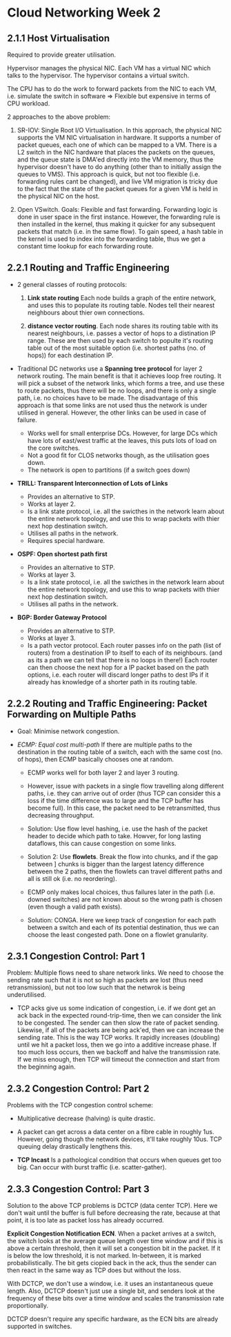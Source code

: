 # Cloud Networking Week 2

## 2.1.1 Host Virtualisation

Required to provide greater utilisation.

Hypervisor manages the physical NIC. Each VM has a virtual NIC which talks to
the hypervisor. The hypervisor contains a virtual switch.

The CPU has to do the work to forward packets from the NIC to each VM, i.e.
simulate the switch in software => Flexible but expensive in terms of CPU
workload.

2 approaches to the above problem:

  1. SR-IOV: Single Root I/O Virtualisation.
  In this approach, the physical NIC supports the VM NIC virtualisation in hardware.
  It supports a number of packet queues, each one of which can be mapped to
  a VM. There is a L2 switch in the NIC hardware that places the packets on the queues, and
  the queue state is DMA'ed directly into the VM memory, thus the hypervisor doesn't have
  to do anything (other than to initially assign the queues to VMS). This approach is quick,
  but not too flexible (i.e. forwarding rules cant be changed), and live VM migration
  is tricky due to the fact that the state of the packet queues for a given VM is held in the
  physical NIC on the host.

  2. Open VSwitch.
  Goals: Flexible and fast forwarding.
  Forwarding logic is done in user space in the first instance. However,
  the forwarding rule is then installed in the kernel, thus making it quicker for
  any subsequent packets that match (i.e. in the same flow).
  To gain speed, a hash table in the kernel is used to index into the forwarding table,
  thus we get a constant time lookup for each forwarding route.

## 2.2.1 Routing and Traffic Engineering

- 2 general classes of routing protocols:

  1. **Link state routing**
  Each node builds a graph of the entire network, and uses this to populate its routing table.
  Nodes tell their nearest neighbours about thier own connections.

  2. **distance vector routing**. Each node shares its routing table with its nearest
  neighbours, i.e. passes a vector of hops to a distination IP range.
  These are then used by each switch to populte it's routing table out of
  the most suitable option (i.e. shortest paths (no. of hops)) for each destination IP.

- Traditional DC networks use a **Spanning tree protocol** for layer 2 network routing.
  The main benefit is that it achieves loop free routing. It will pick a subset of the network links, which forms
  a tree, and use these to route packets, thus there will be no loops, and there is only a single path, i.e.
  no choices have to be made. The disadvantage of this approach is that some links are not used
  thus the network is under utilised in general. However, the other links can be used in case of failure.

  - Works well for small enterprise DCs. However, for large DCs which have lots
  of east/west traffic at the leaves, this puts lots of load on the core switches.
  - Not a good fit for CLOS networks though, as the utilisation goes down.
  - The network is open to partitions (if a switch goes down)

- **TRILL: Transparent Interconnection of Lots of Links**
  - Provides an alternative to STP.
  - Works at layer 2.
  - Is a link state protocol, i.e. all the swicthes in the network
  learn about the entire network topology, and use this to wrap packets with
  thier next hop destination switch.
  - Utilises all paths in the network.
  - Requires special hardware.

- **OSPF: Open shortest path first**
  - Provides an alternative to STP.
  - Works at layer 3.
  - Is a link state protocol, i.e. all the swicthes in the network
  learn about the entire network topology, and use this to wrap packets with
  thier next hop destination switch.
  - Utilises all paths in the network.

- **BGP: Border Gateway Protocol**
  - Provides an alternative to STP.
  - Works at layer 3.
  - Is a path vector protocol. Each router passes info on the
  path (list of routers) from a destination IP to itself to each of its neighbours.
  (and as its a path we can tell that there is no loops in there!)
  Each router can then choose the next hop for a IP packet based on the path options,
  i.e. each router will discard longer paths to dest IPs if it already has knowledge
  of a shorter path in its routing table.

## 2.2.2 Routing and Traffic Engineering: Packet Forwarding on Multiple Paths

- Goal: Minimise network congestion.

- *ECMP: Equal cost multi-path*
  If there are multiple paths to the destination in the routing table of
  a switch, each with the same cost (no. of hops), then ECMP basically chooses
  one at random.

  - ECMP works well for both layer 2 and layer 3 routing.

  - However, issue with packets in a single flow travelling along different paths,
  i.e. they can arrive out of order (thus TCP can consider this a loss if the time
  difference was to large and the TCP buffer has become full). In this case, the
  packet need to be retransmitted, thus decreasing throughput.

  - Solution: Use flow level hashing, i.e. use the hash of the packet header
  to decide which path to take. Howver, for long lasting dataflows, this can cause
  congestion on some links.

  - Solution 2: Use **flowlets**. Break the flow into chunks, and if the gap between
] chunks is bigger than the largest latency difference between the 2 paths, then the
  flowlets can travel different paths and all is still ok (i.e. no reordering).

  - ECMP only makes local choices, thus failures later in the path (i.e. downed switches)
  are not known about so the wrong path is chosen (even though a valid path exists).

  - Solution: CONGA. Here we keep track of congestion for each path between a switch and
  each of its potential destination, thus we can choose the least congested path.
  Done on a flowlet granularity.

## 2.3.1 Congestion Control: Part 1

Problem: Multiple flows need to share network links. We need to choose the sending rate
such that it is not so high as packets are lost (thus need retransmission), but not too low
such that the netwrok is being underutilised.

- TCP acks give us some indication of congestion, i.e. if we dont get an ack back
  in the expected round-trip-time, then we can consider the link to be congested.
  The sender can then slow the rate of packet sending.
  Likewise, if all of the packets are being ack'ed, then we can increase the sending rate.
  This is the way TCP works. It rapidly increases (doubling) until we hit a packet loss,
  then we go into a additive increase phase. If too much loss occurs, then we backoff and
  halve the transmission rate. If we miss enough, then TCP will timeout the connection
  and start from the beginning again.

## 2.3.2 Congestion Control: Part 2

Problems with the TCP congestion control scheme:

- Multiplicative decrease (halving) is quite drastic.

- A packet can get across a data center on a fibre cable in roughly 1us.
  However, going though the network devices, it'll take roughly 10us.
  TCP queuing delay drastically lengthens this.

- **TCP Incast** Is a pathological condition that occurs when queues get too big.
  Can occur with burst traffic (i.e. scatter-gather).

## 2.3.3 Congestion Control: Part 3

Solution to the above TCP problems is DCTCP (data center TCP).
Here we don't wait until the buffer is full before decreasing the rate,
because at that point, it is too late as packet loss has already occurred.

**Explicit Congestion Notification ECN**. When a packet arrives at a switch,
the switch looks at the average queue length over time window and if this is
above a certain threshold, then it will set a congestion bit in the packet. If
it is below the low threshold, it is not marked. In-between, it is marked
probabilistically.  The bit gets ciopied back in the ack, thus the sender can
then react in the same way as TCP does but without the loss.

With DCTCP, we don't use a window, i.e. it uses an instantaneous queue length.
Also, DCTCP doesn't just use a single bit, and senders look at the frequency of
these bits over a time window and scales the transmission rate proportionally.

DCTCP doesn't require any specific hardware, as the ECN bits are already
supported in switches.
